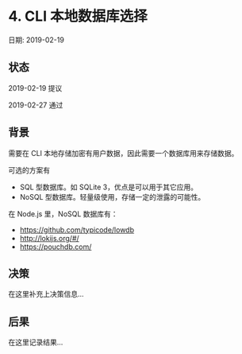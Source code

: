 # 4. CLI 本地数据库选择

日期: 2019-02-19

## 状态

2019-02-19 提议

2019-02-27 通过

## 背景

需要在 CLI 本地存储加密有用户数据，因此需要一个数据库用来存储数据。

可选的方案有

 - SQL 型数据库。如 SQLite 3，优点是可以用于其它应用。
 - NoSQL 型数据库。轻量级使用，存储一定的泄露的可能性。

在 Node.js 里，NoSQL 数据库有：

 - https://github.com/typicode/lowdb
 - http://lokijs.org/#/
 - https://pouchdb.com/
 

## 决策

在这里补充上决策信息...

## 后果

在这里记录结果...
